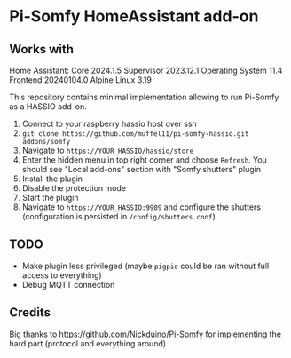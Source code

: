 # Pi-Somfy HomeAssistant add-on
## Works with

Home Assistant:
    Core 2024.1.5
    Supervisor 2023.12.1
    Operating System 11.4
    Frontend 20240104.0
    Alpine Linux 3.19
    
This repository contains minimal implementation allowing to run Pi-Somfy as a HASSIO add-on. 

1. Connect to your raspberry hassio host over ssh
2. `git clone https://github.com/muffel11/pi-somfy-hassio.git addons/somfy`
3. Navigate to `https://YOUR_HASSIO/hassio/store`
4. Enter the hidden menu in top right corner and choose `Refresh`. You should see "Local add-ons" section with "Somfy shutters" plugin
5. Install the plugin
6. Disable the protection mode
7. Start the plugin
8. Navigate to `https://YOUR_HASSIO:9909` and configure the shutters (configuration is persisted in `/config/shutters.conf`)

## TODO
* Make plugin less privileged (maybe `pigpio` could be ran without full access to everything)
* Debug MQTT connection

## Credits
Big thanks to https://github.com/Nickduino/Pi-Somfy for implementing the hard part (protocol and everything around)
